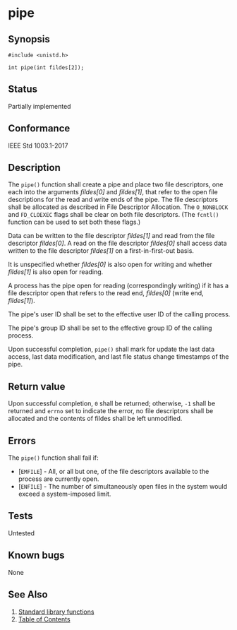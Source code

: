 # pipe

## Synopsis

`#include <unistd.h>`

`int pipe(int fildes[2]);`

## Status

Partially implemented

## Conformance

IEEE Std 1003.1-2017

## Description

The `pipe()` function shall create a pipe and place two file descriptors, one each into the arguments _fildes[0]_ and
_fildes[1]_, that refer to the open file descriptions for the read and write ends of the pipe. The file descriptors
shall be allocated as described in File Descriptor Allocation. The `O_NONBLOCK` and `FD_CLOEXEC` flags shall be clear
on both file descriptors. (The `fcntl()` function can be used to set both these flags.)

Data can be written to the file descriptor _fildes[1]_ and read from the file descriptor _fildes[0]_. A read on the file
descriptor _fildes[0]_ shall access data written to the file descriptor _fildes[1]_ on a first-in-first-out basis.

It is unspecified whether _fildes[0]_ is also open for writing and whether _fildes[1]_ is also open for reading.

A process has the pipe open for reading (correspondingly writing) if it has a file descriptor open that refers to the
read end, _fildes[0]_ (write end, _fildes[1]_).

The pipe's user ID shall be set to the effective user ID of the calling process.

The pipe's group ID shall be set to the effective group ID of the calling process.

Upon successful completion, `pipe()` shall mark for update the last data access, last data modification, and last file
status change timestamps of the pipe.

## Return value

Upon successful completion, `0` shall be returned; otherwise, `-1` shall be returned and `errno` set to indicate the
error, no file descriptors shall be allocated and the contents of fildes shall be left unmodified.

## Errors

The `pipe()` function shall fail if:

* [`EMFILE`] - All, or all but one, of the file descriptors available to the process are currently open.
* [`ENFILE`] - The number of simultaneously open files in the system would exceed a system-imposed limit.

## Tests

Untested

## Known bugs

None

## See Also

1. [Standard library functions](../index.md)
2. [Table of Contents](../../../index.md)
